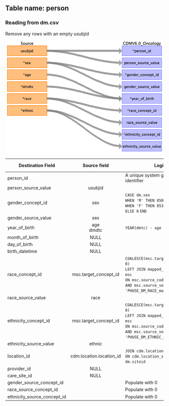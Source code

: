 ## Table name: person

### Reading from dm.csv

Remove any rows with an empty usubjid

![](md_files/image1.png)

| Destination Field | Source field | Logic | Comment field |
| --- | :-: | --- | --- |
| person_id |  | A unique system generated identifier | Auto-increment |
| person_source_value | usubjid |  |  |
| gender_concept_id | sex | `CASE dm.sex` </br> `WHEN 'M' THEN 8507` </br> `WHEN 'F' THEN 8532` </br> `ELSE 0` `END` |  |
| gender_source_value | sex |  |  |
| year_of_birth | age<br>dmdtc | `YEAR(dmtc) - age` <br> |  |
| month_of_birth | NULL |  |  |
| day_of_birth | NULL |  |  |
| birth_datetime | NULL |  |  |
| race_concept_id | msc.target_concept_id | `COALESCE(msc.target_concept_id, 0) ` </br> `LEFT JOIN mapped_source_codes msc` </br> `ON msc.source_code = dm.race` </br> `AND msc.source_vocabulary_id = 'PHUSE_DM_RACE_maps_to'` |  |
| race_source_value | race |  |  |
| ethnicity_concept_id | msc.target_concept_id | `COALESCE(msc.target_concept_id, 0)` </br> `LEFT JOIN mapped_source_codes msc` </br> `ON msc.source_code = dm.ethnic` </br> `AND msc.source_vocabulary_id = 'PHUSE_DM_ETHNIC_maps_to'` |  |
| ethnicity_source_value | ethnic |  |  |
| location_id | cdm.location.location_id | `JOIN cdm.location` </br> `ON cdm.location_source_value = dm.siteid` |  |
| provider_id | NULL |  |  |
| care_site_id | NULL |  |  |
| gender_source_concept_id |  | Populate with 0 |  |
| race_source_concept_id |  | Populate with 0 |  |
| ethnicity_source_concept_id |  | Populate with 0 |  |
